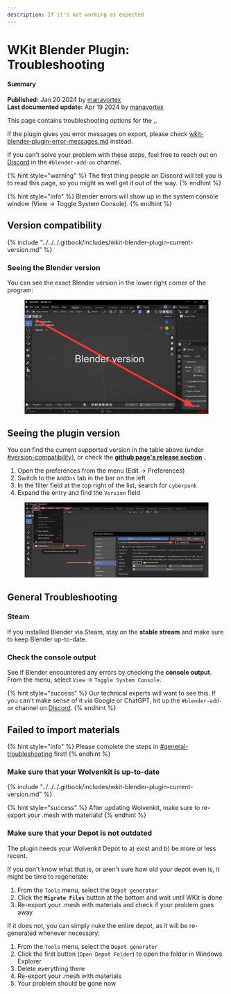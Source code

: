 ```yaml
---
description: If it's not working as expected
---
```


# WKit Blender Plugin: Troubleshooting

#### Summary

**Published:** Jan 20 2024 by [manavortex](https://app.gitbook.com/u/NfZBoxGegfUqB33J9HXuCs6PVaC3 "mention")\
**Last documented update:** Apr 19 2024 by [manavortex](https://app.gitbook.com/u/NfZBoxGegfUqB33J9HXuCs6PVaC3 "mention")

This page contains troubleshooting options for the [.](./ "mention").&#x20;

If the plugin gives you error messages on export, please check [wkit-blender-plugin-error-messages.md](wkit-blender-plugin-error-messages.md "mention") instead.

If you can't solve your problem with these steps, feel free to reach out on [Discord](http://discord.gg/redmodding) in the `#blender-add-on` channel.

{% hint style="warning" %}
The first thing people on Discord will tell you is to read this page, so you might as well get it out of the way.
{% endhint %}

{% hint style="info" %}
Blender errors will show up in the system console window (View -> Toggle System Console).
{% endhint %}

## Version compatibility

{% include "../../../.gitbook/includes/wkit-blender-plugin-current-version.md" %}

### Seeing the Blender version

You can see the exact Blender version in the lower right corner of the program:

<figure><img src="../../../.gitbook/assets/blender_version.png" alt=""><figcaption></figcaption></figure>

## Seeing the plugin version

You can find the current supported version in the table above (under [#version-compatibility](wkit-blender-plugin-troubleshooting.md#version-compatibility "mention")), or check the [**github page's release section**](https://github.com/WolvenKit/Cyberpunk-Blender-add-on/releases) **.**

1. Open the preferences from the menu (Edit -> Preferences)
2. Switch to the `AddOns` tab in the bar on the left
3. In the filter field at the top right of the list, search for `cyberpunk`
4. Expand the entry and find the `Version` field

<figure><img src="../../../.gitbook/assets/blender_plugin_check_version.png" alt=""><figcaption></figcaption></figure>

## General Troubleshooting

### &#x20;Steam

If you installed Blender via Steam, stay on the **stable stream** and make sure to keep Blender up-to-date.

### Check the console output

See if Blender encountered any errors by checking the **console output**. From the menu, select `View` -> `Toggle System Console`.

{% hint style="success" %}
Our technical experts will want to see this. If you can't make sense of it via Google or ChatGPT, hit up the `#blender-add-on` channel on [Discord](http://discord.gg/redmodding).
{% endhint %}

## Failed to import materials

{% hint style="info" %}
Please complete the steps in [#general-troubleshooting](wkit-blender-plugin-troubleshooting.md#general-troubleshooting "mention") first!
{% endhint %}

### Make sure that your Wolvenkit is up-to-date

{% include "../../../.gitbook/includes/wkit-blender-plugin-current-version.md" %}

{% hint style="success" %}
After updating Wolvenkit, make sure to re-export your .mesh with materials!
{% endhint %}

### Make sure that your Depot is not outdated

The plugin needs your Wolvenkit Depot to a) exist and b) be more or less recent.

If you don't know what that is, or aren't sure how old your depot even is, it might be time to regenerate:

1. From the `Tools` menu, select the `Depot generator`
2. Click the **`Migrate Files`** button at the bottom and wait until WKit is done
3. Re-export your .mesh with materials and check if your problem goes away

If it does not, you can simply nuke the entire depot, as it will be re-generated whenever necessary:

1. From the `Tools` menu, select the `Depot generator`
2. Click the first button (`Open Depot Folder`) to open the folder in Windows Explorer
3. Delete everything there
4. Re-export your .mesh with materials
5. Your problem should be gone now
